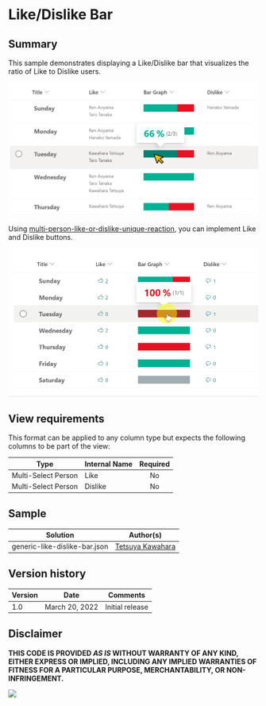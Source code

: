 # Like/Dislike Bar

## Summary
This sample demonstrates displaying a Like/Dislike bar that visualizes the ratio of Like to Dislike users.

![screenshot of the sample](./assets/screenshot.png)

Using [multi-person-like-or-dislike-unique-reaction](./../multi-person-like-or-dislike-unique-reaction), you can implement Like and Dislike buttons.

![screenshot of the sample](./assets/screenshot_button.gif)

## View requirements
This format can be applied to any column type but expects the following columns to be part of the view:

|Type                 |Internal Name  |Required|
|---------------------|---------------|:------:|
|Multi-Select Person  |Like           |No      |
|Multi-Select Person  |Dislike        |No      |

## Sample

Solution                      |Author(s)
------------------------------|---------------------------
generic-like-dislike-bar.json |[Tetsuya Kawahara](https://twitter.com/techan_k)

## Version history

Version |Date           |Comments
--------|---------------|--------
1.0     |March 20, 2022 |Initial release

## Disclaimer
**THIS CODE IS PROVIDED *AS IS* WITHOUT WARRANTY OF ANY KIND, EITHER EXPRESS OR IMPLIED, INCLUDING ANY IMPLIED WARRANTIES OF FITNESS FOR A PARTICULAR PURPOSE, MERCHANTABILITY, OR NON-INFRINGEMENT.**

<img src="https://pnptelemetry.azurewebsites.net/list-formatting/column-samples/generic-like-dislike-bar" />